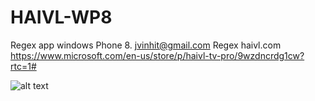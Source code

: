 # HAIVL-WP8
Regex app windows Phone 8. jvinhit@gmail.com
Regex haivl.com 
https://www.microsoft.com/en-us/store/p/haivl-tv-pro/9wzdncrdg1cw?rtc=1#

![alt text](https://store-images.s-microsoft.com/image/apps.40437.9007199266304382.4bdec505-9825-49b8-9d81-bcbcd3503736.9a267b44-d34d-4754-a9ba-08882b3be1db?w=472&h=788&q=60)
